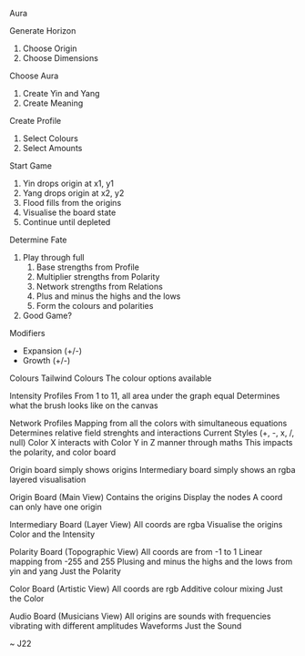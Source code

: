 Aura

Generate Horizon
1. Choose Origin
2. Choose Dimensions

Choose Aura
1. Create Yin and Yang
2. Create Meaning

Create Profile
1. Select Colours
2. Select Amounts

Start Game
1. Yin drops origin at x1, y1
2. Yang drops origin at x2, y2
3. Flood fills from the origins
4. Visualise the board state
5. Continue until depleted

Determine Fate
1. Play through full
    1. Base strengths from Profile
    2. Multiplier strengths from Polarity
    3. Network strengths from Relations
    4. Plus and minus the highs and the lows
    5. Form the colours and polarities
2. Good Game?

Modifiers
- Expansion (+/-)
- Growth (+/-)

Colours
Tailwind Colours
The colour options available

Intensity Profiles
From 1 to 11, all area under the graph equal
Determines what the brush looks like on the canvas

Network Profiles
Mapping from all the colors with simultaneous equations
Determines relative field strenghts and interactions
Current Styles (+, -, x, /, null)
Color X interacts with Color Y in Z manner through maths
This impacts the polarity, and color board

Origin board simply shows origins
Intermediary board simply shows an rgba layered visualisation

Origin Board (Main View)
Contains the origins
Display the nodes
A coord can only have one origin

Intermediary Board (Layer View)
All coords are rgba
Visualise the origins
Color and the Intensity

Polarity Board (Topographic View)
All coords are from -1 to 1
Linear mapping from -255 and 255
Plusing and minus the highs and the lows from yin and yang
Just the Polarity

Color Board (Artistic View)
All coords are rgb
Additive colour mixing
Just the Color

Audio Board (Musicians View)
All origins are sounds with frequencies vibrating with different amplitudes
Waveforms
Just the Sound

~ J22
